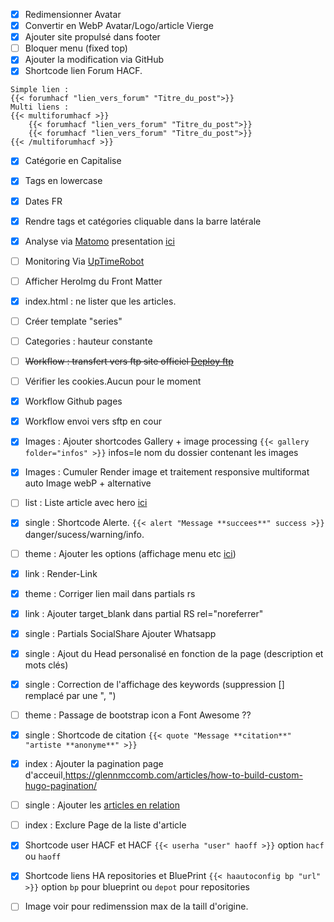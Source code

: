 * [X] Redimensionner Avatar
* [X] Convertir en WebP Avatar/Logo/article Vierge
* [X] Ajouter site propulsé dans footer
* [ ] Bloquer menu (fixed top)
* [X] Ajouter la modification via GitHub
* [X] Shortcode lien Forum HACF. 
```
Simple lien : 
{{< forumhacf "lien_vers_forum" "Titre_du_post">}} 
Multi liens : 
{{< multiforumhacf >}}
    {{< forumhacf "lien_vers_forum" "Titre_du_post">}}
    {{< forumhacf "lien_vers_forum" "Titre_du_post">}}
{{< /multiforumhacf >}}
```
* [X] Catégorie en Capitalise
* [X] Tags en lowercase
* [X] Dates FR
* [X] Rendre tags et catégories cliquable dans la barre latérale
* [X] Analyse via [Matomo](https://fr.matomo.org/) presentation [ici](https://zestedesavoir.com/tutoriels/2508/matomo-analytics/)
* [ ] Monitoring Via [UpTimeRobot](uptimerobot.com)
* [ ] Afficher HeroImg du Front Matter
* [X] index.html : ne lister que les articles.
* [ ] Créer template "series"
* [ ] Categories : hauteur constante
* [ ] ~~Workflow : transfert vers ftp site officiel [Deploy ftp](https://github.com/marketplace/actions/ftp-deploy)~~
* [ ] Vérifier les cookies.Aucun pour le moment
* [X] Workflow Github pages
* [X] Workflow envoi vers sftp en cour
* [X] Images : Ajouter shortcodes Gallery + image processing `{{< gallery folder="infos" >}}` infos=le nom du dossier contenant les images
* [X] Images : Cumuler Render image et traitement responsive multiformat auto Image webP + alternative
* [ ] list : Liste article avec hero [ici](https://www.markuptag.com/hero-banner-html-design-in-bootstrap-5/)
* [X] single : Shortcode Alerte. `{{< alert "Message **succees**" success >}}` danger/sucess/warning/info.
* [ ] theme : Ajouter les options (affichage menu etc [ici](https://github.com/razonyang/hugo-theme-bootstrap/tree/master/layouts/partials/sidebar))
* [X] link : Render-Link
* [X] theme : Corriger lien mail dans partials rs
* [X] link : Ajouter target_blank dans partial RS rel="noreferrer"
* [X] single : Partials SocialShare Ajouter Whatsapp
* [X] single : Ajout du Head personalisé en fonction de la page (description et mots clés)
* [X] single : Correction de l'affichage des keywords (suppression [] remplacé par une ", ")
* [ ] theme : Passage de bootstrap icon a Font Awesome ??
* [X] single : Shortcode de citation `{{< quote "Message **citation**" "artiste **anonyme**" >}}`
* [X] index : Ajouter la pagination page d'acceuil,https://glennmccomb.com/articles/how-to-build-custom-hugo-pagination/
* [ ] single : Ajouter les [articles en relation](https://bout2code.fr/tutos/creer-un-site-avec-hugo/comment-creer-un-site-avec-hugo-partie-7-ajouter-du-contenu-en-relation/)
* [ ] index : Exclure Page de la liste d'article
* [X] Shortcode user HACF et HACF `{{< userha "user" haoff >}}` option `hacf` ou `haoff`
* [X] Shortcode liens HA repositories et BluePrint `{{< haautoconfig bp "url" >}}` option `bp` pour blueprint ou `depot` pour repositories
* [ ] Image voir pour redimenssion max de la taill d'origine.
  
